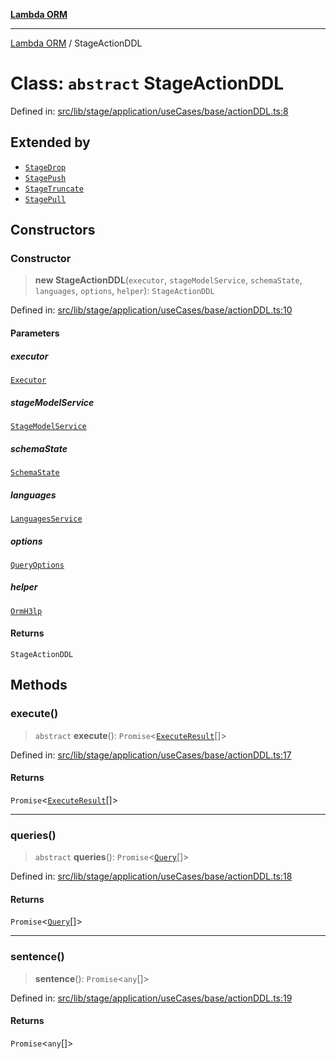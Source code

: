 [**Lambda ORM**](../README.md)

***

[Lambda ORM](../README.md) / StageActionDDL

# Class: `abstract` StageActionDDL

Defined in: [src/lib/stage/application/useCases/base/actionDDL.ts:8](https://github.com/lambda-orm/lambdaorm/blob/ba6243bf966eaef6437cd89eb7738a84e374ceb0/src/lib/stage/application/useCases/base/actionDDL.ts#L8)

## Extended by

- [`StageDrop`](StageDrop.md)
- [`StagePush`](StagePush.md)
- [`StageTruncate`](StageTruncate.md)
- [`StagePull`](StagePull.md)

## Constructors

### Constructor

> **new StageActionDDL**(`executor`, `stageModelService`, `schemaState`, `languages`, `options`, `helper`): `StageActionDDL`

Defined in: [src/lib/stage/application/useCases/base/actionDDL.ts:10](https://github.com/lambda-orm/lambdaorm/blob/ba6243bf966eaef6437cd89eb7738a84e374ceb0/src/lib/stage/application/useCases/base/actionDDL.ts#L10)

#### Parameters

##### executor

[`Executor`](../interfaces/Executor.md)

##### stageModelService

[`StageModelService`](StageModelService.md)

##### schemaState

[`SchemaState`](SchemaState.md)

##### languages

[`LanguagesService`](LanguagesService.md)

##### options

[`QueryOptions`](../interfaces/QueryOptions.md)

##### helper

[`OrmH3lp`](OrmH3lp.md)

#### Returns

`StageActionDDL`

## Methods

### execute()

> `abstract` **execute**(): `Promise`\<[`ExecuteResult`](../interfaces/ExecuteResult.md)[]\>

Defined in: [src/lib/stage/application/useCases/base/actionDDL.ts:17](https://github.com/lambda-orm/lambdaorm/blob/ba6243bf966eaef6437cd89eb7738a84e374ceb0/src/lib/stage/application/useCases/base/actionDDL.ts#L17)

#### Returns

`Promise`\<[`ExecuteResult`](../interfaces/ExecuteResult.md)[]\>

***

### queries()

> `abstract` **queries**(): `Promise`\<[`Query`](Query.md)[]\>

Defined in: [src/lib/stage/application/useCases/base/actionDDL.ts:18](https://github.com/lambda-orm/lambdaorm/blob/ba6243bf966eaef6437cd89eb7738a84e374ceb0/src/lib/stage/application/useCases/base/actionDDL.ts#L18)

#### Returns

`Promise`\<[`Query`](Query.md)[]\>

***

### sentence()

> **sentence**(): `Promise`\<`any`[]\>

Defined in: [src/lib/stage/application/useCases/base/actionDDL.ts:19](https://github.com/lambda-orm/lambdaorm/blob/ba6243bf966eaef6437cd89eb7738a84e374ceb0/src/lib/stage/application/useCases/base/actionDDL.ts#L19)

#### Returns

`Promise`\<`any`[]\>
